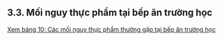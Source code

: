 ## 3.3. Mối nguy thực phẩm tại bếp ăn trường học

[Xem bảng 10: Các mối nguy thực phẩm thường gặp tại bếp ăn trường học](../tables/bai4_bang1.md)
